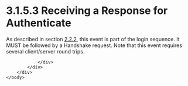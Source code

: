 <html dir="LTR" xmlns:mshelp="http://msdn.microsoft.com/mshelp" xmlns:ddue="http://ddue.schemas.microsoft.com/authoring/2003/5" xmlns:xlink="http://www.w3.org/1999/xlink" xmlns:tool="http://www.microsoft.com/tooltip">
    <head>
        <meta http-equiv="Content-Type" content="text/html; CHARSET=utf-8"></meta>
        <meta name="save" content="history"></meta>
        <title>3.1.5.3 Receiving a Response for Authenticate</title>
        <xml>
            <mshelp:toctitle title="3.1.5.3 Receiving a Response for Authenticate"></mshelp:toctitle>
            <mshelp:rltitle title="[MS-SSAS8]: Receiving a Response for Authenticate"></mshelp:rltitle>
            <mshelp:keyword index="A" term="7b14be5c-1af9-41f9-a5c1-2ee50736adb1"></mshelp:keyword>
            <mshelp:attr name="DCSext.ContentType" value="open specification"></mshelp:attr>
            <mshelp:attr name="AssetID" value="7b14be5c-1af9-41f9-a5c1-2ee50736adb1"></mshelp:attr>
            <mshelp:attr name="TopicType" value="kbRef"></mshelp:attr>
            <mshelp:attr name="DCSext.Title" value="[MS-SSAS8]: Receiving a Response for Authenticate" />
        </xml>
    </head>
    <body>
        <div id="header">
            <h1 class="heading">3.1.5.3 Receiving a Response for Authenticate</h1>
        </div>
        <div id="mainSection">
            <div id="mainBody">
                <div id="allHistory" class="saveHistory"></div>
                <div id="sectionSection0" class="section" name="collapseableSection">
                    

<p>As described in section <a href="a3b2287c-c708-4a9c-9300-95fb974ee26b.md">2.2.2</a>, this event is part
of the login sequence. It MUST be followed by a Handshake request. Note that
this event requires several client/server round trips.</p>


                </div>
            </div>
        </div>
    </body>
</html>
